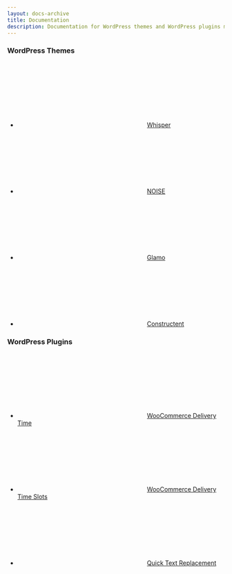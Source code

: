 ```yaml
---
layout: docs-archive
title: Documentation
description: Documentation for WordPress themes and WordPress plugins made by FitWP
---
```


<div class="col-md-6">
	<div class="panel panel-info">
		<div class="panel-heading">
			<h3 class="panel-title">WordPress Themes</h3>
		</div>
		<div class="panel-body">
			<ul class="list-unstyled">
				<li><svg class="icon"><use xlink:href="#file"></use></svg><a href="/docs/whisper">Whisper</a></li>
				<li><svg class="icon"><use xlink:href="#file"></use></svg><a href="/docs/noise">NOISE</a></li>
				<li><svg class="icon"><use xlink:href="#file"></use></svg><a href="/docs/glamo">Glamo</a></li>
				<li><svg class="icon"><use xlink:href="#file"></use></svg><a href="/docs/constructent">Constructent</a></li>
			</ul>
		</div>
	</div>
</div>
<div class="col-md-6">
	<div class="panel panel-info">
		<div class="panel-heading">
			<h3 class="panel-title">WordPress Plugins</h3>
		</div>
		<div class="panel-body">
			<ul class="list-unstyled">
				<li><svg class="icon"><use xlink:href="#file"></use></svg><a href="/docs/woocommerce-delivery-time">WooCommerce Delivery Time</a></li>
				<li><svg class="icon"><use xlink:href="#file"></use></svg><a href="/docs/woocommerce-delivery-time-slots">WooCommerce Delivery Time Slots</a></li>
				<li><svg class="icon"><use xlink:href="#file"></use></svg><a href="/docs/quick-text-replacement">Quick Text Replacement</a></li>
			</ul>
		</div>
	</div>
</div>
